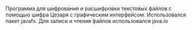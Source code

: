 Программа для шифрования и расшифровки текстовых файлов с помощью шифра Цезаря с графическим интерфейсом.
Использовался пакет javafx. Для записи и чтения файлов использовался java.io
